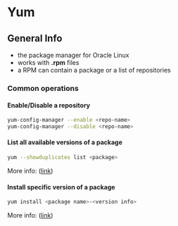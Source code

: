 # Yum

## General Info
* the package manager for Oracle Linux
* works with **.rpm** files
* a RPM can contain a package or a list of repositories

### Common operations
#### Enable/Disable a repository
```bash
yum-config-manager --enable <repo-name>
yum-config-manager --disable <repo-name>
```

#### List all available versions of a package
```bash
yum --showduplicates list <package>
```
More info: ([link](https://unix.stackexchange.com/questions/6263/how-to-check-available-package-versions-in-rpm-systems))

#### Install specific version of a package
```bash
yum install <package name>-<version info>
```
More info: ([link](https://unix.stackexchange.com/questions/151689/how-can-i-instruct-yum-to-install-a-specific-version-of-package-x))
